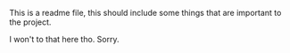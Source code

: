 This is a readme file, this should include some things that are important to the project.

I won't to that here tho. Sorry.
